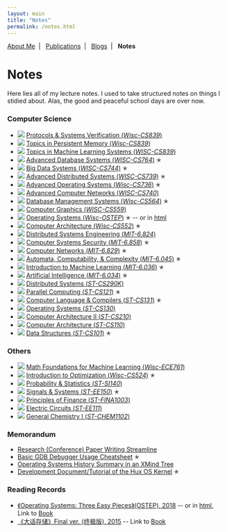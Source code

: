 ```yaml
---
layout: main
title: "Notes"
permalink: /notes.html
---
```


<p class="navigation-bar">
  <a href="/index.html">About Me</a>&nbsp;&nbsp;|&nbsp;&nbsp;
  <a href="/publications.html">Publications</a>&nbsp;&nbsp;|&nbsp;&nbsp;
  <a href="/blogs.html">Blogs</a>&nbsp;&nbsp;|&nbsp;&nbsp;
  <b>Notes</b>
</p>

# Notes

Here lies all of my lecture notes. I used to take structured notes on things I stidied about. Alas, the good and peaceful school days are over now.

### Computer Science

- <img class="note-icon" src="/assets/note-icon/sys-verification-show.png" /> [Protocols & Systems Verification (*Wisc-CS839*)](/assets/file/sys-verification.pdf)
- <img class="note-icon" src="/assets/note-icon/pmem-topics-show.png" /> [Topics in Persistent Memory (*Wisc-CS839*)](/assets/file/pmem-topics.pdf)
- <img class="note-icon" src="/assets/note-icon/mlsys-topics-show.png" /> [Topics in Machine Learning Systems (*WISC-CS839*)](/assets/file/mlsys-topics.pdf)
- <img class="note-icon" src="/assets/note-icon/advanced-database-systems-show.png" /> [Advanced Database Systems (*WISC-CS764*)](/assets/file/advanced-database-systems.pdf) ✭
- <img class="note-icon" src="/assets/note-icon/big-data-systems-show.png" /> [Big Data Systems (*WISC-CS744*)](/assets/file/big-data-systems.pdf) ✭
- <img class="note-icon" src="/assets/note-icon/distributed-engineering-show.png" /> [Advanced Distributed Systems (*WISC-CS739*)](/assets/file/distributed-systems-wisc.pdf) ✭
- <img class="note-icon" src="/assets/note-icon/advanced-operating-systems-show.png" /> [Advanced Operating Systems (*Wisc-CS736*)](/assets/file/advanced-operating-systems.pdf) ✭
- <img class="note-icon" src="/assets/note-icon/computer-networks-show.png" /> [Advanced Computer Networks (*WISC-CS740*)](/assets/file/advanced-networks.pdf)
- <img class="note-icon" src="/assets/note-icon/database-management-show.png" /> [Database Management Systems (*Wisc-CS564*)](/assets/file/database-management.pdf) ✭
- <img class="note-icon" src="/assets/note-icon/computer-graphics-show.png" /> [Computer Graphics (*WISC-CS559*)](/assets/file/computer-graphics.pdf)
- <img class="note-icon" src="/assets/note-icon/operating-systems-show.png" /> [Operating Systems (*Wisc-OSTEP*)](/assets/file/operating-systems-ostep.pdf) ✭ -- or in [html](/assets/file/ostep-note/operating-systems-ostep.html)
- <img class="note-icon" src="/assets/note-icon/computer-architecture-show.png" /> [Computer Architecture (*Wisc-CS552*)](/assets/file/computer-architecture-wisc.pdf) ✭
- <img class="note-icon" src="/assets/note-icon/distributed-engineering-show.png" /> [Distributed Systems Engineering (*MIT-6.824*)](/assets/file/distributed-engineering.pdf)
- <img class="note-icon" src="/assets/note-icon/security-show.png" /> [Computer Systems Security (*MIT-6.858*)](/assets/file/security.pdf) ✭
- <img class="note-icon" src="/assets/note-icon/computer-networks-show.png" /> [Computer Networks (*MIT-6.829*)](/assets/file/computer-networks.pdf) ✭
- <img class="note-icon" src="/assets/note-icon/theory-computation-show.png" /> [Automata, Computability, & Complexity (*MIT-6.045*)](/assets/file/theory-computation.pdf) ✭
- <img class="note-icon" src="/assets/note-icon/machine-learning-show.png" /> [Introduction to Machine Learning (*MIT-6.036*)](/assets/file/machine-learning.pdf) ✭
- <img class="note-icon" src="/assets/note-icon/artificial-intelligence-show.png" /> [Artificial Intelligence (*MIT-6.034*)](/assets/file/artificial-intelligence.pdf) ✭
- <img class="note-icon" src="/assets/note-icon/distributed-systems-show.png" /> [Distributed Systems (*ST-CS290K*)](/assets/file/distributed-systems.pdf)
- <img class="note-icon" src="/assets/note-icon/parallel-computing-show.png" /> [Parallel Computing (*ST-CS121*)](/assets/file/parallel-computing.pdf) ✭
- <img class="note-icon" src="/assets/note-icon/compilers-show.png" /> [Computer Language & Compilers (*ST-CS131*)](/assets/file/compilers.pdf) ✭
- <img class="note-icon" src="/assets/note-icon/operating-systems-show.png" /> [Operating Systems (*ST-CS130*)](/assets/file/operating-systems.pdf)
- <img class="note-icon" src="/assets/note-icon/computer-architecture-2-show.png" /> [Computer Architecture II (*ST-CS210*)](/assets/file/computer-architecture-2.pdf)
- <img class="note-icon" src="/assets/note-icon/computer-architecture-show.png" /> [Computer Architecture (*ST-CS110*)](/assets/file/computer-architecture.pdf)
- <img class="note-icon" src="/assets/note-icon/data-structures-show.png" /> [Data Structures (*ST-CS101*)](/assets/file/data-structures.pdf) ✭

### Others

- <img class="note-icon" src="/assets/note-icon/math-foundations-for-ml-show.png" /> [Math Foundations for Machine Learning (*Wisc-ECE761*)](/assets/file/math-foundations-for-ml.pdf)
- <img class="note-icon" src="/assets/note-icon/optimization-show.png" /> [Introduction to Optimization (*Wisc-CS524*)](/assets/file/optimization.pdf) ✭
- <img class="note-icon" src="/assets/note-icon/probability-show.png" /> [Probability & Statistics (*ST-SI140*)](/assets/file/probability.pdf)
- <img class="note-icon" src="/assets/note-icon/signals-systems-show.png" /> [Signals & Systems (*ST-EE150*)](/assets/file/signals-systems.pdf) ✭
- <img class="note-icon" src="/assets/note-icon/finance-show.png" /> [Principles of Finance (*ST-FINA1003*)](/assets/file/finance.pdf)
- <img class="note-icon" src="/assets/note-icon/circuits-show.png" /> [Electric Circuits (*ST-EE111*)](/assets/file/circuits.pdf)
- <img class="note-icon" src="/assets/note-icon/chemistry-show.png" /> [General Chemistry I (*ST-CHEM1102*)](/assets/file/chemistry.pdf)

### Memorandum

- [Research (Conference) Paper Writing Streamline](/assets/file/paper-writing.pdf)
- [Basic GDB Debugger Usage Cheatsheet](/assets/file/gdb-usage.pdf) ✭
- [Operating Systems History Summary in an XMind Tree](https://www.xmind.net/m/2cpqNJ/)
- [Development Document/Tutorial of the Hux OS Kernel](https://github.com/josehu07/hux-kernel/wiki) ✭

### Reading Records

- [《Operating Systems: Three Easy Pieces》(OSTEP), 2018](/assets/file/operating-systems-ostep.pdf) -- or in [html](/assets/file/ostep-note/operating-systems-ostep.html), Link to [Book](https://pages.cs.wisc.edu/~remzi/OSTEP/)
- [《大话存储》Final ver. (终极版), 2015](/assets/file/book-dahuacunchu-zhangdong.pdf) -- Link to [Book](https://m.douban.com/book/subject/26325526/)
